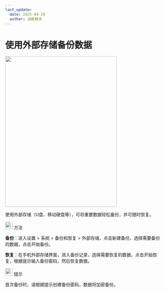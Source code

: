```yaml
---
last_update:
  date: 2025-04-29
  author: 油腻樵夫
---
```


# 使用外部存储备份数据

<img src="https://tips-p01-drcn.dbankcdn.cn/MODEL/EMUI/C00B030/resource/card/202508300vZjQz/zh-cn/image/figure/10044811_f002_Backup.png" width="360" height="486"/>

使用外部存储（U盘、移动硬盘等），可将重要数据轻松备份，并可随时恢复。

<img src="https://tips-p01-drcn.dbankcdn.cn/MODEL/EMUI/C00B030/resource/card/202503041becsx/zh-cn/image/common/buttons/fig_method.png" width="24" height="24"/> 方法

**备份**：进入设置 > 系统 > 备份和恢复 > 外部存储，点击新建备份，选择需要备份的数据，点击开始备份。

**恢复**：在手机外部存储界面，进入备份记录，选择需要恢复的数据，点击开始恢复，根据提示输入备份密码，然后恢复数据。

<img src="https://tips-p01-drcn.dbankcdn.cn/MODEL/EMUI/C00B030/resource/card/202508300vZjQz/zh-cn/image/common/buttons/fig_tips.png" width="24" height="24"/> 提示

首次备份时，请根据提示创建备份密码，数据将加密备份。
